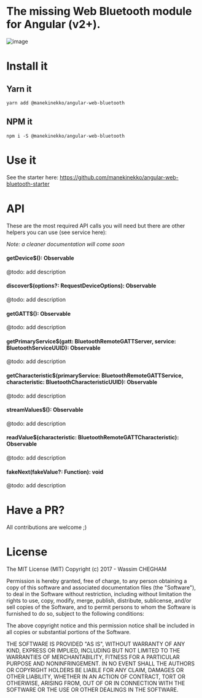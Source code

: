 # The missing Web Bluetooth module for Angular (v2+).

![image](https://cloud.githubusercontent.com/assets/1699357/21510721/556f650c-cc97-11e6-8a69-ddd67eeeebb8.png)

 
# Install it 

## Yarn it

`yarn add @manekinekko/angular-web-bluetooth`

## NPM it

`npm i -S @manekinekko/angular-web-bluetooth`

# Use it

See the starter here: https://github.com/manekinekko/angular-web-bluetooth-starter

# API

These are the most required API calls you will need but there are other helpers you can use (see service here):

_Note: a cleaner documentation will come soon_

#### getDevice$(): Observable<BluetoothDevice>
@todo: add description

#### discover$(options?: RequestDeviceOptions): Observable<number>
@todo: add description

#### getGATT$(): Observable<BluetoothRemoteGATTServer>
@todo: add description

#### getPrimaryService$(gatt: BluetoothRemoteGATTServer, service: BluetoothServiceUUID): Observable<BluetoothRemoteGATTService>
@todo: add description

#### getCharacteristic$(primaryService: BluetoothRemoteGATTService, characteristic: BluetoothCharacteristicUUID): Observable<BluetoothRemoteGATTCharacteristic>
@todo: add description

#### streamValues$(): Observable<DataView>
@todo: add description

#### readValue$(characteristic: BluetoothRemoteGATTCharacteristic): Observable<DataView>
@todo: add description

#### fakeNext(fakeValue?: Function): void
@todo: add description

# Have a PR?

All contributions are welcome ;)

# License

The MIT License (MIT) Copyright (c) 2017 - Wassim CHEGHAM

Permission is hereby granted, free of charge, to any person obtaining a copy of this software and associated documentation files (the "Software"), to deal in the Software without restriction, including without limitation the rights to use, copy, modify, merge, publish, distribute, sublicense, and/or sell copies of the Software, and to permit persons to whom the Software is furnished to do so, subject to the following conditions:

The above copyright notice and this permission notice shall be included in all copies or substantial portions of the Software.

THE SOFTWARE IS PROVIDED "AS IS", WITHOUT WARRANTY OF ANY KIND, EXPRESS OR IMPLIED, INCLUDING BUT NOT LIMITED TO THE WARRANTIES OF MERCHANTABILITY, FITNESS FOR A PARTICULAR PURPOSE AND NONINFRINGEMENT. IN NO EVENT SHALL THE AUTHORS OR COPYRIGHT HOLDERS BE LIABLE FOR ANY CLAIM, DAMAGES OR OTHER LIABILITY, WHETHER IN AN ACTION OF CONTRACT, TORT OR OTHERWISE, ARISING FROM, OUT OF OR IN CONNECTION WITH THE SOFTWARE OR THE USE OR OTHER DEALINGS IN THE SOFTWARE.
